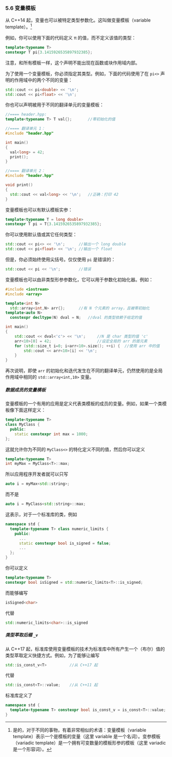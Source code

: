 ### 5.6    变量模板

从 C++14 起，变量也可以被特定类型参数化。这叫做变量模板（variable template）。[^4]

[^4]:是的，对于不同的事物，有着非常相似的术语：变量模板（variable template）表示一个是模板的变量（这里 variable 是一个名词）。变参模板（variadic template）是一个拥有可变数量的模板形参的模板（这里 variadic 是一个形容词）。

例如，你可以使用下面的代码定义 π 的值，而不定义该值的类型：

```c++
template<typename T>
constexpr T pi{3.1415926535897932385};
```

注意，和所有模板一样，这个声明不能出现在函数或块作用域内部。

为了使用一个变量模板，你必须指定其类型。例如，下面的代码使用了在 `pi<>` 声明的作用域中的两个不同的变量：

```c++
std::cout << pi<double> << '\n';
std::cout << pi<float> << '\n';
```

你也可以声明被用于不同的翻译单元的变量模板：

```c++
//==== header.hpp:
template<typename T> T val{};		//零初始化的值

//==== 翻译单元 1：
#include "header.hpp"

int main()
{
  val<long> = 42;
  print();
}

//==== 翻译单元 2：
#include "header.hpp"

void print()
{
  std::cout << val<long> << '\n';	//正确：打印 42
}
```

变量模板也可以有默认模板实参：

```c++
template<typename T = long double>
constexpr T pi = T{3.1415926535897932385};
```

你可以使用默认值或其它任何类型：

```c++
std::cout << pi<> << '\n';		//输出一个 long double
std::cout << pi<float> << '\n';	//输出一个 float
```

但是，你必须始终使用尖括号。仅仅使用 `pi` 是错误的：

```c++
std::cout << pi << '\n';		//错误
```

变量模板也可以由非类型形参参数化，它可以用于参数化初始化器。例如：

```c++
#include <iostream>
#include <array>

template<int N>
  std::array<int,N> arr{};		//有 N 个元素的 array，且被零初始化
template<auto N>
  constexpr decltype(N) dval = N;	//dval 的类型依赖于给定的值

int main()
{
    std::cout << dval<'c'> << '\n';		//N 是 char 类型的值 'c'
    arr<10>[0] = 42;					//设定全局的 arr 的首元素
    for (std::size_t i=0; i<arr<10>.size(); ++i) {	//使用 arr 中的值
        std::cout << arr<10>[i] << '\n';
    }
}
```

再次说明，即使 `arr` 的初始化和迭代发生在不同的翻译单元，仍然使用的是全局作用域中相同的 `std::array<int,10>` 变量。

##### 数据成员的变量模板

变量模板的一个有用的应用是定义代表类模板的成员的变量。例如，如果一个类模板像下面这样定义：

```c++
template<typename T>
class MyClass {
  public:
    static constexpr int max = 1000;
};
```

这就允许你为不同的 `MyClass<>` 的特化定义不同的值，然后你可以定义

```c++
template<typename T>
int myMax = MyClass<T>::max;
```

所以应用程序开发者就可以只写

```c++
auto i = myMax<std::string>;
```

而不是

```c++
auto i = MyClass<std::string>::max;
```

这表示，对于一个标准库的类，例如

```c++
namespace std {
  template<typename T> class numeric_limits {
    public:
      ...
      static constexpr bool is_signed = false;
      ...
  };
}
```

你可以定义

```c++
template<typename T>
constexpr bool isSigned = std::numeric_limits<T>::is_signed;
```

而能够编写

```c++
isSigned<char>
```

代替

```c++
std::numeric_limits<char>::is_signed
```

##### 类型萃取后缀 `_v`

从 C++17 起，标准库使用变量模板的技术为标准库中所有产生一个（布尔）值的类型萃取定义快捷方式。例如，为了能够让编写

```c++
std::is_const_v<T>			//从 C++17 起
```

代替

```c++
std::is_const<T>::value;	//从 C++11 起
```

标准库定义了

```c++
namespace std {
  template<typename T> constexpr bool is_const_v = is_const<T>::value;
}
```

